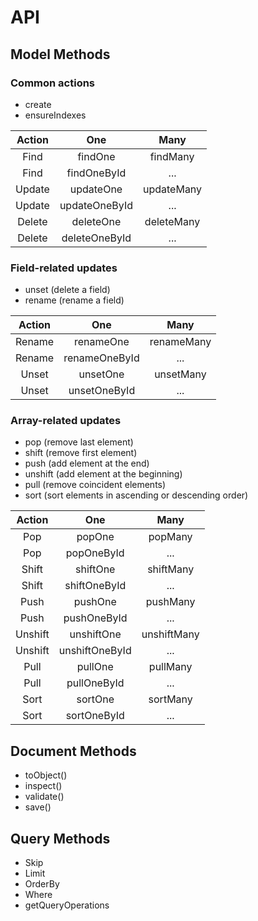 # API

## Model Methods

### Common actions

- create
- ensureIndexes

| Action      | One             | Many          |
| :---:       | :---:           | :---:         |
| Find        | findOne         | findMany      |
| Find        | findOneById     | ...           |
| Update      | updateOne       | updateMany    |
| Update      | updateOneById   | ...           |
| Delete      | deleteOne       | deleteMany    |
| Delete      | deleteOneById   | ...           |

### Field-related updates

- unset (delete a field)
- rename (rename a field)

| Action    | One             | Many          |
| :---:     | :---:           | :---:         |
| Rename    | renameOne       | renameMany    |
| Rename    | renameOneById   | ...           |
| Unset     | unsetOne        | unsetMany     |
| Unset     | unsetOneById    | ...           |

### Array-related updates

- pop (remove last element)
- shift (remove first element)
- push (add element at the end)
- unshift (add element at the beginning)
- pull (remove coincident elements)
- sort (sort elements in ascending or descending order)

| Action    | One             | Many          |
| :---:     | :---:           | :---:         |
| Pop       | popOne          | popMany       |
| Pop       | popOneById      | ...           |
| Shift     | shiftOne        | shiftMany     |
| Shift     | shiftOneById    | ...           |
| Push      | pushOne         | pushMany      |
| Push      | pushOneById     | ...           |
| Unshift   | unshiftOne      | unshiftMany   |
| Unshift   | unshiftOneById  | ...           |
| Pull      | pullOne         | pullMany      |
| Pull      | pullOneById     | ...           |
| Sort      | sortOne         | sortMany      |
| Sort      | sortOneById     | ...           |

## Document Methods

- toObject()
- inspect()
- validate()
- save()

## Query Methods

- Skip
- Limit
- OrderBy
- Where
- getQueryOperations